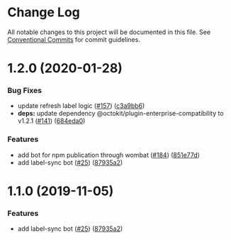 # Change Log

All notable changes to this project will be documented in this file.
See [Conventional Commits](https://conventionalcommits.org) for commit guidelines.

# 1.2.0 (2020-01-28)


### Bug Fixes

* update refresh label logic ([#157](https://github.com/googleapis/repo-automation-bots/issues/157)) ([c3a9bb6](https://github.com/googleapis/repo-automation-bots/commit/c3a9bb6ee36a8440d4e275ac25a38513dedec4ac))
* **deps:** update dependency @octokit/plugin-enterprise-compatibility to v1.2.1 ([#141](https://github.com/googleapis/repo-automation-bots/issues/141)) ([684eda0](https://github.com/googleapis/repo-automation-bots/commit/684eda073af839099858ccb9c89db43ee70ea579))


### Features

* add bot for npm publication through wombat ([#184](https://github.com/googleapis/repo-automation-bots/issues/184)) ([851e77d](https://github.com/googleapis/repo-automation-bots/commit/851e77daf464344a89f0774b9e43142026d6bd8d))
* add label-sync bot ([#25](https://github.com/googleapis/repo-automation-bots/issues/25)) ([87935a2](https://github.com/googleapis/repo-automation-bots/commit/87935a2a1f91cf4a83e7754f22e34701786e4c6e))





# 1.1.0 (2019-11-05)


### Features

* add label-sync bot ([#25](https://github.com/googleapis/repo-automation-bots/issues/25)) ([87935a2](https://github.com/googleapis/repo-automation-bots/commit/87935a2a1f91cf4a83e7754f22e34701786e4c6e))
